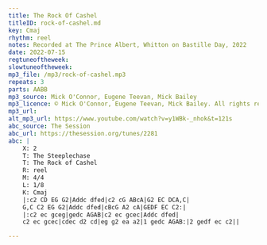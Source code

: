 ```yaml
---
title: The Rock Of Cashel
titleID: rock-of-cashel.md
key: Cmaj
rhythm: reel
notes: Recorded at The Prince Albert, Whitton on Bastille Day, 2022
date: 2022-07-15
regtuneoftheweek: 
slowtuneoftheweek: 
mp3_file: /mp3/rock-of-cashel.mp3
repeats: 3
parts: AABB
mp3_source: Mick O'Connor, Eugene Teevan, Mick Bailey
mp3_licence: © Mick O'Connor, Eugene Teevan, Mick Bailey. All rights reserved.
mp3_url: 
alt_mp3_url: https://www.youtube.com/watch?v=y1WBk-_nhok&t=121s
abc_source: The Session
abc_url: https://thesession.org/tunes/2281
abc: |
    X: 2
    T: The Steeplechase
    T: The Rock of Cashel
    R: reel
    M: 4/4
    L: 1/8
    K: Cmaj
    |:c2 CD EG G2|Addc dfed|c2 cG ABcA|G2 EC DCA,C|
    G,C C2 EG G2|Addc dfed|cBcG A2 cA|GEDF EC C2:|
    |:c2 ec gceg|gedc AGAB|c2 ec gcec|Addc dfed|
    c2 ec gcec|cdec d2 cd|eg g2 ea a2|1 gedc AGAB:|2 gedf ec c2||

---
```

